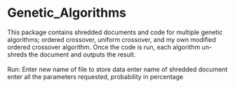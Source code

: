 # Genetic_Algorithms
This package contains shredded documents and code for multiple genetic algorithms; ordered crossover, uniform crossover, and my own modified ordered crossover algorithm. Once the code is run, each algorithm un-shreds the document and outputs the result.
<br /> <br />
Run: Enter new name of file to store data
enter name of shredded document
enter all the parameters requested, probability in percentage
